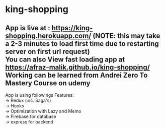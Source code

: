 # king-shopping

  
App is live at : https://king-shopping.herokuapp.com/ (NOTE: this may take a 2-3 minutes to load first time due to restarting server on first url request) <br/>
You can also View fast loading app at https://afraz-malik.github.io/king-shopping/ <br/>
Working can be learned from Andrei Zero To Mastery Course on udemy</br>
--------------------------------------------
App is using followings Features: <br/>
  -> Redux (inc. Saga's) <br/>
  -> Hooks <br/>
  -> Optimization with Lazy and Memo <br/>
  -> Firebase for database <br/>
  -> express for backend <br/>
